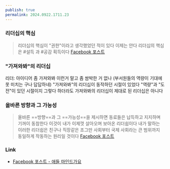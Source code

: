 ```yaml
---
publish: true
permalink: 2024.0922.1711.23
---
```

### 리더십의 핵심
> 리더십의 핵심이 "권한"이라고 생각했었던 적이 있다
> 이제는 안다
> 리더십의 핵심은 #설득 과 #공감 획득이다
> [Facebook 포스트](https://www.facebook.com/share/p/64vDMTx3FNAXvRdu/)

### "가져와봐"의 리더십
리더: 아이디어 좀 가져와봐 이런거 말고 좀 쌈박한 거 없나 (부서원들의 역량이 기대에 못 미치는 구나 답답하네)
"가져와봐"의 리더십이 동작하던 시절이 있었다
"역량"과 "도전"이 있던 시절이지
그렇다 하더라도 가져와봐의 리더십이 제대로 된 리더십은 아니다

### 올바른 방향과 그 가능성
>올바른 ==방향==과 그 ==가능성==을 제시하면 동료들은 납득하고 지지하며 기꺼이 동참한다 이것이 내가 이제껏 살아오며 보아온 리더쉽이다 내가 말하는 이러한 리더쉽은 친구나 직장같은 조그만 사회부터 국제 사회라는 큰 범위까지 동일하게 작동하는 원리일 것이다
>[Facebook 포스트](https://www.facebook.com/share/p/Ro4S3t1UkUMDJWpV/)

### Link
- [Facebook 포스트 - 애들 마인드가요](https://www.facebook.com/share/p/1BuSiZpJhCbfUCpj/)
